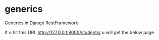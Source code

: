 # generics
 Generics in Django RestFramework
 
 If u hit this URL http://127.0.0.1:8000/students/ u will get the below page 
